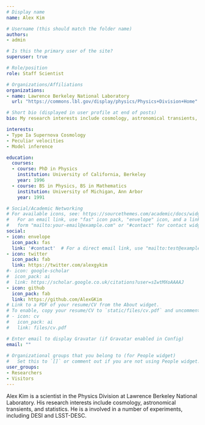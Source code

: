 ```yaml
---
# Display name
name: Alex Kim

# Username (this should match the folder name)
authors:
- admin

# Is this the primary user of the site?
superuser: true

# Role/position
role: Staff Scientist

# Organizations/Affiliations
organizations:
- name: Lawrence Berkeley National Laboratory
  url: "https://commons.lbl.gov/display/physics/Physics+Division+Home"

# Short bio (displayed in user profile at end of posts)
bio: My research interests include cosmology, astronomical transients, and statistics.

interests:
- Type Ia Supernova Cosmology
- Peculiar velocities
- Model inference

education:
  courses:
  - course: PhD in Physics
    institution: University of California, Berkeley
    year: 1996
  - course: BS in Physics, BS in Mathematics
    institution: University of Michigan, Ann Arbor
    year: 1991

# Social/Academic Networking
# For available icons, see: https://sourcethemes.com/academic/docs/widgets/#icons
#   For an email link, use "fas" icon pack, "envelope" icon, and a link in the
#   form "mailto:your-email@example.com" or "#contact" for contact widget.
social:
- icon: envelope
  icon_pack: fas
  link: '#contact'  # For a direct email link, use "mailto:test@example.org".
- icon: twitter
  icon_pack: fab
  link: https://twitter.com/alexgykim
#- icon: google-scholar
#  icon_pack: ai
#  link: https://scholar.google.co.uk/citations?user=sIwtMXoAAAAJ
- icon: github
  icon_pack: fab
  link: https://github.com/AlexGKim
# Link to a PDF of your resume/CV from the About widget.
# To enable, copy your resume/CV to `static/files/cv.pdf` and uncomment the lines below.  
# - icon: cv
#   icon_pack: ai
#   link: files/cv.pdf

# Enter email to display Gravatar (if Gravatar enabled in Config)
email: ""
  
# Organizational groups that you belong to (for People widget)
#   Set this to `[]` or comment out if you are not using People widget.  
user_groups:
- Researchers
- Visitors
---
```


Alex Kim is a scientist in the Physics Division at Lawrence Berkeley National Laboratory. His research interests include cosmology, astronomical transients, and statistics. He is a involved in a number of experiments, including DESI and LSST-DESC.
 
